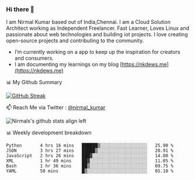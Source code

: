 ### Hi there 👋

 I am Nirmal Kumar based out of India,Chennai. I am a Cloud Solution Architect working as Independent Freelancer. Fast Learner, Loves Linux and passionate about web technologies and building iot projects. I love creating open-source projects and contributing to the community.

- I’m currently working on a app to keep up the inspiration for creators and consumers.
- I am documenting my learnings on my blog [https://nkdews.me](https://nkdews.me)


📊 My Github Summary

[![GitHub Streak](https://github-readme-streak-stats.herokuapp.com?user=nk-gears&theme=dark&hide_border=true&date_format=M%20j%5B%2C%20Y%5D)](https://git.io/streak-stats)


📫 Reach Me via  Twitter : [@nirmal_kumar](https://twitter.com/nirmal_kumar)

![Nirmals's github stats align left](https://github-readme-stats.vercel.app/api?username=nk-gears&show_icons=true)


📊 Weekly development breakdown

<!--START_SECTION:waka-->

```text
Python       4 hrs 16 mins   ██████▒░░░░░░░░░░░░░░░░░░   25.90 %
JSON         3 hrs 27 mins   █████▒░░░░░░░░░░░░░░░░░░░   20.91 %
JavaScript   2 hrs 26 mins   ███▓░░░░░░░░░░░░░░░░░░░░░   14.80 %
XML          1 hr 49 mins    ██▓░░░░░░░░░░░░░░░░░░░░░░   11.05 %
Bash         1 hr 36 mins    ██▒░░░░░░░░░░░░░░░░░░░░░░   09.75 %
YAML         50 mins         █▒░░░░░░░░░░░░░░░░░░░░░░░   05.10 %
```

<!--END_SECTION:waka-->


